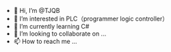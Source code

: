 - 👋 Hi, I’m @TJQB
- 👀 I’m interested in PLC（programmer logic controller）
- 🌱 I’m currently learning C#
- 💞️ I’m looking to collaborate on ...
- 📫 How to reach me ...

<!---
TJQB/TJQB is a ✨ special ✨ repository because its `README.md` (this file) appears on your GitHub profile.
You can click the Preview link to take a look at your changes.
--->
